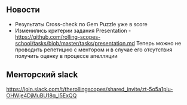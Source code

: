 ## Новости
- Результаты Cross-check по Gem Puzzle уже в score 
- Изменились критерии задания Presentation - https://github.com/rolling-scopes-school/tasks/blob/master/tasks/presentation.md
Теперь можно не проводить репетицию с ментором и в случае его отсутствия получить оценку в процессе апелляции

## Менторский slack
https://join.slack.com/t/therollingscopes/shared_invite/zt-5o5a1plu-OHWje4DjMuBU18q_l5ExQQ
